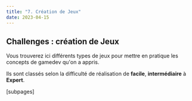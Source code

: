```yaml
---
title: "7. Création de Jeux"
date: 2023-04-15
---
```


## Challenges : création de Jeux

Vous trouverez ici différents types de jeux pour mettre en pratique les concepts de gamedev qu'on a appris.

Ils sont classés selon la difficulté de réalisation de **facile**, **intermédiaire** à **Expert**.



\[subpages\]


